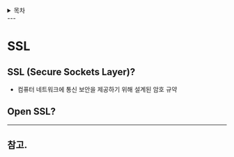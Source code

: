 <details>
  <summary>목차</summary>
  <div markdown="1">

- [SSL](#ssl)
  - [SSL (Secure Sockets Layer)?](#ssl-secure-sockets-layer)
  - [Open SSL?](#open-ssl)
  - [참고.](#참고)
  </div>
</details>
---

# SSL
## SSL (Secure Sockets Layer)? 
- 컴퓨터 네트워크에 통신 보안을 제공하기 위해 설계된 암호 규약
  
## Open SSL?

---
## 참고.
